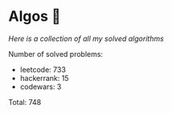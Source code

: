 # Algos 🏯

_Here is a collection of all my solved algorithms_

Number of solved problems:
- leetcode: 733
- hackerrank: 15
- codewars: 3

Total: 748
